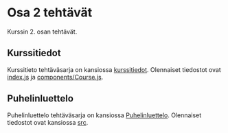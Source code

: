 # Osa 2 tehtävät

Kurssin 2. osan tehtävät.

## Kurssitiedot

Kurssitieto tehtäväsarja on kansiossa [kurssitiedot](https://github.com/elehtine/palautusrepository/tree/master/osa2/kurssitiedot). Olennaiset tiedostot ovat [index.js](https://github.com/elehtine/palautusrepository/blob/master/osa2/kurssitiedot/src/index.js) ja [components/Course.js](https://github.com/elehtine/palautusrepository/blob/master/osa2/kurssitiedot/src/components/Course.js).

## Puhelinluettelo

Puhelinluettelo tehtäväsarja on kansiossa [Puhelinluettelo](https://github.com/elehtine/palautusrepository/tree/master/osa2/puhelinluettelo). Olennaiset tiedostot ovat kansiossa [src](https://github.com/elehtine/palautusrepository/blob/master/osa2/kurssitiedot/src).
